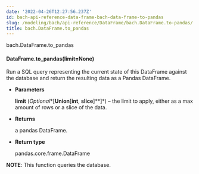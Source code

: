 ```yaml
---
date: '2022-04-26T12:27:56.237Z'
id: bach-api-reference-data-frame-bach-data-frame-to-pandas
slug: /modeling/bach/api-reference/DataFrame/bach.DataFrame.to-pandas/
title: bach.DataFrame.to_pandas
---
```


bach.DataFrame.to_pandas


#### DataFrame.to_pandas(limit=None)
Run a SQL query representing the current state of this DataFrame against the database and return the
resulting data as a Pandas DataFrame.


* **Parameters**

    **limit** (*Optional**[**Union**[**int**, **slice**]**]*) – the limit to apply, either as a max amount of rows or a slice of the data.



* **Returns**

    a pandas DataFrame.



* **Return type**

    pandas.core.frame.DataFrame


**NOTE**: This function queries the database.

<!-- !! processed by numpydoc !! -->
